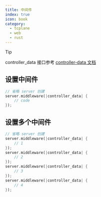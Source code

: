 ```yaml
---
title: 中间件
index: true
icon: book
category:
  - tcplane
  - web
  - rust
---
```


> [!tip]
> controller_data 接口参考 [controller-data 文档](./controller-data.md)

## 设置中间件

```rust
// 省略 server 创建
server.middleware(|controller_data| {
    // code
});
```

## 设置多个中间件

```rust
// 省略 server 创建
server.middleware(|controller_data| {
    // 1
});
server.middleware(|controller_data| {
    // 2
});
server.middleware(|controller_data| {
    // 3
});
server.middleware(|controller_data| {
    // 4
});
```
